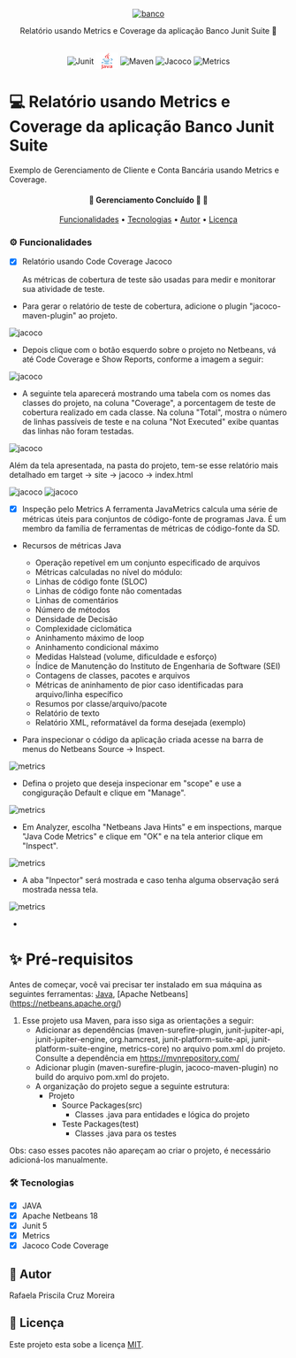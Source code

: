 <p align="center">
  <a href="https://unform.dev">
    <img src="https://github.com/GQS-2023/BancoJunit/assets/45953979/5f26de80-b7fa-4f30-8946-74531d8a6da9" height="150" width="175" alt="banco" />
  </a>
</p>

<p align="center">Relatório usando Metrics e Coverage da aplicação Banco Junit Suite 🚀</p>

<div align="center" style="display: inline_block"><br>
  <img align="center" alt="Junit" height="30" width="40" src="">
  <img align="center" alt="Java" height="30" width="40" src="https://github.com/devicons/devicon/blob/master/icons/java/java-original-wordmark.svg">
  <img align="center" alt="Maven" height="30" width="40" src="https://upload.wikimedia.org/wikipedia/commons/5/52/Apache_Maven_logo.svg">
  <img align="center" alt="Jacoco" height="30" width="40" src="">
  <img align="center" alt="Metrics" height="30" width="40" src="">
</div>

# 💻 Relatório usando Metrics e Coverage da aplicação Banco Junit Suite

<p> Exemplo de Gerenciamento de Cliente e Conta Bancária usando Metrics e Coverage.</p>

<h4 align="center"> 
	🚧  Gerenciamento Concluído 🚀 🚧
</h4>

<p align="center">
 <a href="#-funcionalidades">Funcionalidades</a> •
 <a href="#-tecnologias">Tecnologias</a> • 
 <a href="#-autor">Autor</a> • 
 <a href="#user-content--licença">Licença</a>
</p>


### ⚙️ Funcionalidades

- [x] Relatório usando Code Coverage Jacoco

  As métricas de cobertura de teste são usadas para medir e monitorar sua atividade de teste.

- Para gerar o relatório de teste de cobertura, adicione o plugin "jacoco-maven-plugin" ao projeto.

<img src="https://github.com/GQS-2023/BancoJunitSuiteMetricsCoverage/assets/45953979/7ffb876a-31ed-4cc7-90b5-feb86c7245b8" height="350" width="550" alt="jacoco" />

- Depois clique com o botão esquerdo sobre o projeto no Netbeans, vá até Code Coverage e Show Reports, conforme a imagem a seguir:

<img src="https://github.com/GQS-2023/BancoJunitSuiteMetricsCoverage/assets/45953979/71c0e31c-710a-4fbe-a423-619ccacaeb64" alt="jacoco" />

- A seguinte tela aparecerá mostrando uma tabela com os nomes das classes do projeto, na coluna "Coverage", a porcentagem de teste de cobertura realizado em cada classe. Na coluna "Total", mostra o número de linhas passíveis de teste e na coluna "Not Executed" exibe quantas das linhas não foram testadas. 

<img src="https://github.com/GQS-2023/BancoJunitSuiteMetricsCoverage/assets/45953979/370287c6-df92-4442-9c39-5e3a1e36fefa" alt="jacoco" />

Além da tela apresentada, na pasta do projeto, tem-se esse relatório mais detalhado em target -> site -> jacoco -> index.html

<img src="https://github.com/GQS-2023/BancoJunitSuiteMetricsCoverage/assets/45953979/99b96442-9774-4010-a92c-b824c00a8f7f" alt="jacoco" />
<img src="https://github.com/GQS-2023/BancoJunitSuiteMetricsCoverage/assets/45953979/d90f1e11-dcae-4111-a23e-d20c1a975ee7" alt="jacoco" />

- [x] Inspeção pelo Metrics 
A ferramenta JavaMetrics calcula uma série de métricas úteis para conjuntos de código-fonte de programas Java. É um membro da família de ferramentas de métricas de código-fonte da SD.

- Recursos de métricas Java
	- Operação repetível em um conjunto especificado de arquivos
	- Métricas calculadas no nível do módulo:
	- Linhas de código fonte (SLOC)
	- Linhas de código fonte não comentadas
	- Linhas de comentários
	- Número de métodos
	- Densidade de Decisão
	- Complexidade ciclomática
	- Aninhamento máximo de loop
	- Aninhamento condicional máximo
	- Medidas Halstead (volume, dificuldade e esforço)
	- Índice de Manutenção do Instituto de Engenharia de Software (SEI)
	- Contagens de classes, pacotes e arquivos
	- Métricas de aninhamento de pior caso identificadas para arquivo/linha específico
	- Resumos por classe/arquivo/pacote
	- Relatório de texto
	- Relatório XML, reformatável da forma desejada (exemplo)

- Para inspecionar o código da aplicação criada acesse na barra de menus do Netbeans Source -> Inspect. 

<img src="https://github.com/GQS-2023/BancoJunitSuiteMetricsCoverage/assets/45953979/9d6bc90f-7355-4b16-9e93-acec2934051d" alt="metrics" />

- Defina o projeto que deseja inspecionar em "scope" e use a congiguração Default e clique em "Manage".
  
<img src="https://github.com/GQS-2023/BancoJunitSuiteMetricsCoverage/assets/45953979/7223462d-895a-4c66-b8a8-0d00d51bf3ad" alt="metrics" />

- Em Analyzer, escolha "Netbeans Java Hints" e em inspections, marque "Java Code Metrics" e clique em  "OK" e na tela anterior clique em "Inspect".

<img src="https://github.com/GQS-2023/BancoJunitSuiteMetricsCoverage/assets/45953979/5028c0f6-4abb-4c5f-b8ef-2e2b28092440" alt="metrics" />

- A aba "Inpector" será mostrada e caso tenha alguma observação será mostrada nessa tela. 

<img src="https://github.com/GQS-2023/BancoJunitSuiteMetricsCoverage/assets/45953979/38ae21a9-4481-4c77-be52-a6d23fa70fdc" alt="metrics" />

-

# ✨ Pré-requisitos

Antes de começar, você vai precisar ter instalado em sua máquina as seguintes ferramentas:
[Java](https://www.oracle.com/br/java/technologies/downloads/), [Apache Netbeans] (https://netbeans.apache.org/) 
1. Esse projeto usa Maven, para isso siga as orientações a seguir:
   - Adicionar as dependências (maven-surefire-plugin, junit-jupiter-api, junit-jupiter-engine, org.hamcrest, junit-platform-suite-api, junit-platform-suite-engine, metrics-core) no arquivo pom.xml do projeto. Consulte a dependência em https://mvnrepository.com/
   - Adicionar plugin (maven-surefire-plugin, jacoco-maven-plugin) no build do arquivo pom.xml do projeto. 
   - A organização do projeto segue a seguinte estrutura:
     - Projeto
       - Source Packages(src)
         - Classes .java para entidades e lógica do projeto
       - Teste Packages(test)
         - Classes .java para os testes
           
  Obs: caso esses pacotes não apareçam ao criar o projeto, é necessário adicioná-los manualmente.  

### 🛠 Tecnologias
- [x] JAVA
- [x] Apache Netbeans 18 
- [x] Junit 5
- [x] Metrics
- [x] Jacoco Code Coverage  

## 🦸 Autor

Rafaela Priscila Cruz Moreira

## 📝 Licença

Este projeto esta sobe a licença [MIT](./LICENSE).



